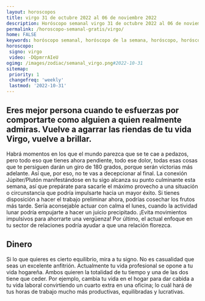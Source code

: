 ```yaml
---
layout: horoscopos
title: virgo 31 de octubre 2022 al 06 de noviembre 2022 
description: Horóscopo semanal virgo 31 de octubre 2022 al 06 de noviembre 2022. Eres mejor persona cuando te esfuerzas por comportarte como alguien a quien realmente admiras. Vuelve a agarrar las riendas de tu vida Virgo, vuelve a brillar.
permalink: /horoscopo-semanal-gratis/virgo/
home: FALSE
keywords: horóscopo semanal, horóscopo de la semana, horóscopo, horóscopo gratis,horóscopos, horóscopo esperanza gracia, horoscopos virgo la semana, horóscopos gratis, Tarot, Astrologia, Zodíaco, virgo, horoscopo gratis, semanal
horoscopo:
 signo: virgo
 video: -DQpmrrAIeU
ogimg: /images/zodiac/semanal_virgo.png#2022-10-31
sitemap:
 priority: 1
 changefreq: 'weekly'
 lastmod: '2022-10-31'
---
```




## Eres mejor persona cuando te esfuerzas por comportarte como alguien a quien realmente admiras. Vuelve a agarrar las riendas de tu vida Virgo, vuelve a brillar.

Habrá momentos en los que el mundo parezca que se te cae a pedazos, pero todo eso que tienes ahora pendiente, todo ese dolor, todas esas cosas que te persiguen darán un giro de 180 grados, porque serán victorias más adelante. Así que, por eso, no te vas a decepcionar al final.
La conexión Júpiter/Plutón manifestándose en tu sigo alcanza su punto culminante esta semana, así que prepárate para sacarle el máximo provecho a una situación o circunstancia que podría impulsarte hacia un mayor éxito. Si tienes disposición a hacer el trabajo preliminar ahora, podrías cosechar los frutos más tarde. Sería aconsejable actuar con calma el lunes, cuando la actividad lunar podría empujarte a hacer un juicio precipitado. ¡Evita movimientos impulsivos para ahorrarte una vergüenza! Por último, el actual enfoque en tu sector de relaciones podría ayudar a que una relación florezca.

## Dinero

Si lo que quieres es cierto equilibrio, mira a tu signo. No es casualidad que seas un excelente anfitrión. Actualmente tu vida profesional se opone a tu vida hogareña. Ambos quieren la totalidad de tu tiempo y una de las dos tiene que ceder. Por ejemplo, cambia tu vida en el hogar para dar cabida a tu vida laboral convirtiendo un cuarto extra en una oficina; lo cuál hará de tus horas de trabajo mucho más productivas, equilibradas y lucrativas.